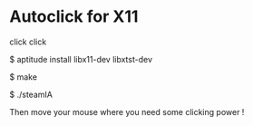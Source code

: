 # Autoclick for X11
click click

$ aptitude install libx11-dev libxtst-dev

$ make

$ ./steamIA

Then move your mouse where you need some clicking power !
